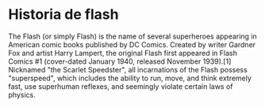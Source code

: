 # Historia de flash


The Flash (or simply Flash) is the name of several superheroes appearing in 
American comic books published by DC Comics. Created by writer Gardner
Fox and artist Harry Lampert, the original Flash first appeared in Flash Comics
#1 (cover-dated January 1940, released November 1939).[1] Nicknamed "the 
Scarlet Speedster", all incarnations of the Flash possess "superspeed", which
includes the ability to run, move, and think extremely fast, use superhuman
reflexes, and seemingly violate certain laws of physics.

